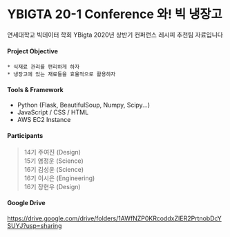 # YBIGTA 20-1 Conference 와! 빅 냉장고

연세대학교 빅데이터 학회 YBigta 2020년 상반기 컨퍼런스 레시피 추천팀 자료입니다

#### Project Objective

	* 식재료 관리를 편리하게 하자
	* 냉장고에 있는 재료들을 효율적으로 활용하자



#### Tools & Framework

* Python (Flask, BeautifulSoup, Numpy, Scipy...)
* JavaScript / CSS / HTML
* AWS EC2 Instance



#### Participants

>14기 주여진 (Design) <br>15기 염정운 (Science) <br>16기 김성윤 (Science)<br>16기 이시은 (Engineering)<br>16기 장현우 (Design)


#### Google Drive 
https://drive.google.com/drive/folders/1AWfNZP0KRcoddxZIER2PrtnobDcYSUYJ?usp=sharing
